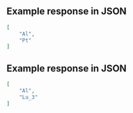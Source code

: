 ## Example response in JSON

```json
[
    "Al", 
    "Pt"
]
```

## Example response in JSON

```json
[
    "Al", 
    "Lu_3"
]
```

